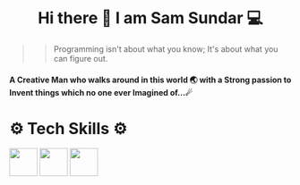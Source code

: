 <h1 align=center> Hi there 👋 I am Sam Sundar 💻 </h1>

>> Programming isn't about what you know; It's about what you can figure out.

#### A Creative Man who walks around in this world 🌏 with a Strong passion to Invent things which no one ever Imagined of...☄

# ⚙ Tech Skills ⚙

<span><img src="https://www.vectorlogo.zone/logos/w3_html5/w3_html5-icon.svg" height = "50" /></span>
<img src="https://www.vectorlogo.zone/logos/w3_css/w3_css-icon.svg" height = "50" />
<img src="https://www.vectorlogo.zone/logos/javascript/javascript-icon.svg" height = "50" />

<!--
**SamSundar506/SamSundar506** is a ✨ _special_ ✨ repository because its `README.md` (this file) appears on your GitHub profile.

Here are some ideas to get you started:

- 🔭 I’m currently working on ...
- 🌱 I’m currently learning ...
- 👯 I’m looking to collaborate on ...
- 🤔 I’m looking for help with ...
- 💬 Ask me about ...
- 📫 How to reach me: ...
- 😄 Pronouns: ...
- ⚡ Fun fact: ...
-->
